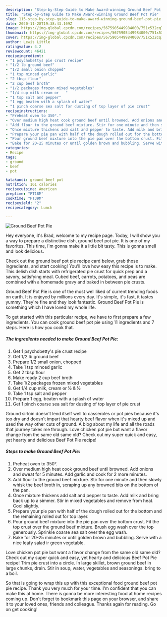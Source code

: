 ```yaml
---
description: "Step-by-Step Guide to Make Award-winning Ground Beef Pot Pie"
title: "Step-by-Step Guide to Make Award-winning Ground Beef Pot Pie"
slug: 115-step-by-step-guide-to-make-award-winning-ground-beef-pot-pie
date: 2020-11-28T19:38:43.109Z
image: https://img-global.cpcdn.com/recipes/5675905449984000/751x532cq70/ground-beef-pot-pie-recipe-main-photo.jpg
thumbnail: https://img-global.cpcdn.com/recipes/5675905449984000/751x532cq70/ground-beef-pot-pie-recipe-main-photo.jpg
cover: https://img-global.cpcdn.com/recipes/5675905449984000/751x532cq70/ground-beef-pot-pie-recipe-main-photo.jpg
author: Lewis Little
ratingvalue: 4.2
reviewcount: 46421
recipeingredient:
- "1 psychobettys pie crust recipe"
- "1/2 lb ground beef"
- "1/2 small onion chopped"
- "1 tsp minced garlic"
- "2 tbsp flour"
- "2 cup beef broth"
- "1/2 packages frozen mixed vegetables"
- "1/4 cup milk cream or   "
- "1 tsp salt and pepper"
- "1 egg beaten with a splash of water"
- "1 pinch coarse sea salt for dusting of top layer of pie crust"
recipeinstructions:
- "Preheat oven to 350°."
- "Over medium high heat cook ground beef until browned. Add onions and sweat for 5 minutes. Add garlic and cook for 2 more minutes."
- "Add flour to the ground beef mixture. Stir for one minute and then slowly whisk the beef broth in, scraping up any browned bits on the bottom of the pan."
- "Once mixture thickens add salt and pepper to taste. Add milk and bring back up to a simmer. Stir in mixed vegetables and remove from heat. Cool slightly."
- "Prepare your pie pan with half of the dough rolled out for the bottom and the remaining rolled out for top layer."
- "Pour ground beef mixture into the pie pan over the bottom crust. Fit the top crust over the ground beef mixture. Brush egg wash over the top generously. Sprinkle coarse sea salt over the egg wash."
- "Bake for 20-25 minutes or until golden brown and bubbling. Serve with a nice leafy salad ir green vegetable."
categories:
- Recipe
tags:
- ground
- beef
- pot

katakunci: ground beef pot 
nutrition: 161 calories
recipecuisine: American
preptime: "PT18M"
cooktime: "PT39M"
recipeyield: "2"
recipecategory: Lunch

---
```



![Ground Beef Pot Pie](https://img-global.cpcdn.com/recipes/5675905449984000/751x532cq70/ground-beef-pot-pie-recipe-main-photo.jpg)

Hey everyone, it's Brad, welcome to my recipe page. Today, I will show you a way to prepare a distinctive dish, ground beef pot pie. It is one of my favorites. This time, I'm gonna make it a little bit tasty. This is gonna smell and look delicious.

Check out the ground beef pot pie recipe card below, grab those ingredients, and start cooking! You&#39;ll love how easy this recipe is to make. This delish dish starts with refrigerated pie crust for quick prep and a savory, satisfying meal. Cubed beef, carrots, potatoes, and peas are combined with a homemade gravy and baked in between pie crusts.

Ground Beef Pot Pie is one of the most well liked of current trending foods on earth. It is enjoyed by millions every day. It's simple, it's fast, it tastes yummy. They're fine and they look fantastic. Ground Beef Pot Pie is something which I have loved my whole life.


To get started with this particular recipe, we have to first prepare a few ingredients. You can cook ground beef pot pie using 11 ingredients and 7 steps. Here is how you cook that.

<!--inarticleads1-->

##### The ingredients needed to make Ground Beef Pot Pie:

1. Get 1 psychobetty&#39;s pie crust recipe
1. Get 1/2 lb ground beef
1. Prepare 1/2 small onion, chopped
1. Take 1 tsp minced garlic
1. Get 2 tbsp flour
1. Make ready 2 cup beef broth
1. Take 1/2 packages frozen mixed vegetables
1. Get 1/4 cup milk, cream or ½ &amp; ½
1. Take 1 tsp salt and pepper
1. Prepare 1 egg, beaten with a splash of water
1. Get 1 pinch coarse sea salt for dusting of top layer of pie crust


Ground sirloin doesn&#39;t lend itself well to casseroles or pot pies because it&#39;s too dry and doesn&#39;t impart that hearty beef flavor when it&#39;s mixed up and used the way other cuts of ground. A blog about my life and all the roads that journey takes me through. Love chicken pot pie but want a flavor change from the same old same old? Check out my super quick and easy, yet hearty and delicious Beef Pot Pie recipe! 

<!--inarticleads2-->

##### Steps to make Ground Beef Pot Pie:

1. Preheat oven to 350°.
1. Over medium high heat cook ground beef until browned. Add onions and sweat for 5 minutes. Add garlic and cook for 2 more minutes.
1. Add flour to the ground beef mixture. Stir for one minute and then slowly whisk the beef broth in, scraping up any browned bits on the bottom of the pan.
1. Once mixture thickens add salt and pepper to taste. Add milk and bring back up to a simmer. Stir in mixed vegetables and remove from heat. Cool slightly.
1. Prepare your pie pan with half of the dough rolled out for the bottom and the remaining rolled out for top layer.
1. Pour ground beef mixture into the pie pan over the bottom crust. Fit the top crust over the ground beef mixture. Brush egg wash over the top generously. Sprinkle coarse sea salt over the egg wash.
1. Bake for 20-25 minutes or until golden brown and bubbling. Serve with a nice leafy salad ir green vegetable.


Love chicken pot pie but want a flavor change from the same old same old? Check out my super quick and easy, yet hearty and delicious Beef Pot Pie recipe! Trim pie crust into a circle. In large skillet, brown ground beef in large chunks, drain. Stir in soup, water, vegetables and seasonings. bring to a boil. 

So that is going to wrap this up with this exceptional food ground beef pot pie recipe. Thank you very much for your time. I'm confident that you can make this at home. There is gonna be more interesting food at home recipes coming up. Don't forget to bookmark this page on your browser, and share it to your loved ones, friends and colleague. Thanks again for reading. Go on get cooking!
